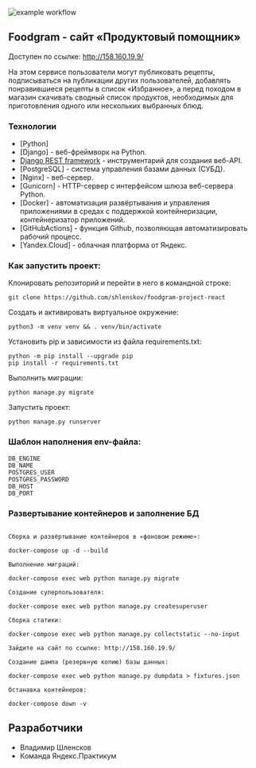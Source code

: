 ![example workflow](https://github.com/shlenskov/foodgram-project-react/actions/workflows/foodgram_workflow.yml/badge.svg)

## Foodgram - сайт «Продуктовый помощник»

Доступен по ссылке: http://158.160.19.9/

На этом сервисе пользователи могут публиковать рецепты, подписываться на публикации других пользователей, добавлять понравившиеся рецепты в список «Избранное», а перед походом в магазин скачивать сводный список продуктов, необходимых для приготовления одного или нескольких выбранных блюд.

### Технологии

- [Python]
- [Django] - веб-фреймворк на Python.
- [Django REST framework] - инструментарий для создания веб-API.
- [PostgreSQL] - система управления базами данных (СУБД).
- [Nginx] - веб-сервер.
- [Gunicorn] - HTTP-сервер с интерфейсом шлюза веб-сервера Python.
- [Docker] - автоматизация развёртывания и управления приложениями в средах с поддержкой контейнеризации, контейнеризатор приложений.
- [GitHubActions] - функция Github, позволяющая автоматизировать рабочий процесс.
- [Yandex.Cloud] - облачная платформа от Яндекс.

### Как запустить проект:

Клонировать репозиторий и перейти в него в командной строке:

```
git clone https://github.com/shlenskov/foodgram-project-react
```

Cоздать и активировать виртуальное окружение:

```
python3 -m venv venv && . venv/bin/activate
```

Установить pip и зависимости из файла requirements.txt:

```
python -m pip install --upgrade pip
pip install -r requirements.txt
```

Выполнить миграции:

```
python manage.py migrate
```

Запустить проект:

```
python manage.py runserver
```

### Шаблон наполнения env-файла:

```
DB_ENGINE
DB_NAME
POSTGRES_USER
POSTGRES_PASSWORD
DB_HOST
DB_PORT

```

### Развертывание контейнеров и заполнение БД

```

Сборка и развёртывание контейнеров в «фоновом режиме»:

docker-compose up -d --build

Выполнение миграций:

docker-compose exec web python manage.py migrate

Создание суперпользователя:

docker-compose exec web python manage.py createsuperuser

Сборка статики:

docker-compose exec web python manage.py collectstatic --no-input

Зайдите на сайт по ссылке: http://158.160.19.9/

Создание дампа (резервную копию) базы данных:

docker-compose exec web python manage.py dumpdata > fixtures.json 

Останавка контейнеров:

docker-compose down -v

```

## Разработчики

- Владимир Шленсков
- Команда Яндекс.Практикум

[//]: #

   [Django REST framework]: <https://www.django-rest-framework.org/>
